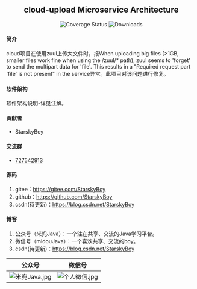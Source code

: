 <h2 align="center">cloud-upload Microservice Architecture</h2> 
<p align="center">
  <img src="https://img.shields.io/badge/Spring%20Cloud-Edgware.SR5-orange.svg" alt="Coverage Status">
  <img src="https://img.shields.io/badge/Spring%20Boot-1.5.9.RELEASE-blue.svg" alt="Downloads">
</p>

#### 简介
cloud项目在使用zuul上传大文件时，报When uploading big files (>1GB, smaller files work fine when using the /zuul/* path), zuul seems to 'forget' to send the multipart data for 'file'. This results in a "Required request part 'file' is not present" in the service异常。此项目对该问题进行修复。

#### 软件架构
软件架构说明-详见注解。


#### 贡献者

- StarskyBoy

#### 交流群

- <a target="_blank" href="https://jq.qq.com/?_wv=1027&k=5zWEvg5"> 727542913</a>   


#### 源码

1. gitee：https://gitee.com/StarskyBoy 
2. github：https://github.com/StarskyBoy
3. csdn(待更新)：https://blog.csdn.net/StarskyBoy


#### 博客

1. 公众号（米兜Java）：一个注在共享、交流的Java学习平台。
2. 微信号（midouJava）：一个喜欢共享、交流的boy。
3. csdn(待更新)：https://blog.csdn.net/StarskyBoy

| 公众号                 | 微信号                 |
| --------------------- | --------------------- |
| ![](https://images.gitee.com/uploads/images/2018/0903/082319_bae6574f_2060340.jpeg "米兜Java.jpg") | ![](https://images.gitee.com/uploads/images/2018/0903/082200_00c55dfb_2060340.jpeg "个人微信.jpg") |
